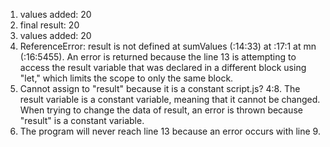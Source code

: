 1. values added: 20
2. final result: 20
3. values added: 20
4. ReferenceError: result is not defined at sumValues (:14:33) at :17:1 at mn (:16:5455). An error is returned because the line 13 is attempting to access the result variable that was declared in a different block using "let," which limits the scope to only the same block.
5. Cannot assign to "result" because it is a constant script.js? 4:8. The result variable is a constant variable, meaning that it cannot be changed. When trying to change the data of result, an error is thrown because "result" is a constant variable.
6. The program will never reach line 13 because an error occurs with line 9.